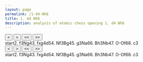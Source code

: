 ```yaml
---
layout: page
permalink: /1-d4-Nh6
title: 1. d4 Nh6
description: analysis of atomic chess opening 1. d4 Nh6
---
```

<body>
  <div class="gamecontainer selected">
    <div id="game0" style="display: flex; flex-direction: column;">
      <div id="board0" class="boardcontainer"></div>
      <div class="noselect">
        <input class="back" id="back0" type="button" value="<">
        <input class="forward" id="forward0" type="button" value=">">
        <input class="backback" id="backback0" type="button" value="<<">
        <input class="forwardforward" id="forwardforward0" type="button" value=">>">
      </div>
    </div>
    <div class="move-list game0 scroller" id="board0variation">
      <span class="move" id="board0move0">start</span><span class="move" id="board0move1">2. f3</span><span class="move" id="board0move2"><span class="figurine">N</span>g4</span><span class="move" id="board0move3">3. fxg4</span><span class="move" id="board0move4">d5</span><span class="move" id="board0move5">4. <span class="figurine">N</span>f3</span><span class="move" id="board0move6"><span class="figurine">B</span>g4</span><span class="move" id="board0move7">5. g3</span><span class="move" id="board0move8"><span class="figurine">N</span>a6</span><span class="move" id="board0move9">6. <span class="figurine">B</span>h3</span><span class="move" id="board0move10"><span class="figurine">N</span>b4</span><span class="move" id="board0move11">7. O-O</span><span class="move" id="board0move12">f6</span><span class="move" id="board0move13">8. c3</span>
    </div>
  </div>
  <div class="gamecontainer">
    <div id="game1" style="display: flex; flex-direction: column;">
      <div id="board1" class="boardcontainer"></div>
      <div class="noselect">
        <input class="back" id="back1" type="button" value="<">
        <input class="forward" id="forward1" type="button" value=">">
        <input class="backback" id="backback1" type="button" value="<<">
        <input class="forwardforward" id="forwardforward1" type="button" value=">>">
      </div>
    </div>
    <div class="move-list game1 scroller" id="board1variation">
      <span class="move" id="board1move0">start</span><span class="move" id="board1move1">2. f3</span><span class="move" id="board1move2"><span class="figurine">N</span>g4</span><span class="move" id="board1move3">3. fxg4</span><span class="move" id="board1move4">d5</span><span class="move" id="board1move5">4. <span class="figurine">N</span>f3</span><span class="move" id="board1move6"><span class="figurine">B</span>g4</span><span class="move" id="board1move7">5. g3</span><span class="move" id="board1move8"><span class="figurine">N</span>a6</span><span class="move" id="board1move9">6. <span class="figurine">B</span>h3</span><span class="move" id="board1move10"><span class="figurine">N</span>b4</span><span class="move" id="board1move11">7. O-O</span><span class="move" id="board1move12">f6</span><span class="move" id="board1move13">8. c3</span>
    </div>
  </div>

  <script>
    const numOfBoards = 2
    const fenlist =
    [
      [["rnbqkb1r/pppppppp/7n/8/3P4/8/PPP1PPPP/RNBQKBNR w KQkq - 1 2",null],["rnbqkb1r/pppppppp/7n/8/3P4/5P2/PPP1P1PP/RNBQKBNR b KQkq - 0 2",null],["rnbqkb1r/pppppppp/8/8/3P2n1/5P2/PPP1P1PP/RNBQKBNR w KQkq - 1 3",null],["rnbqkb1r/pppppppp/8/8/3P4/8/PPP1P1PP/RNBQKBNR b KQkq - 0 3",null],["rnbqkb1r/ppp1pppp/8/3p4/3P4/8/PPP1P1PP/RNBQKBNR w KQkq d6 0 4",null],["rnbqkb1r/ppp1pppp/8/3p4/3P4/5N2/PPP1P1PP/RNBQKB1R b KQkq - 1 4",null],["rn1qkb1r/ppp1pppp/8/3p4/3P2b1/5N2/PPP1P1PP/RNBQKB1R w KQkq - 2 5",null],["rn1qkb1r/ppp1pppp/8/3p4/3P2b1/5NP1/PPP1P2P/RNBQKB1R b KQkq - 0 5",null],["r2qkb1r/ppp1pppp/n7/3p4/3P2b1/5NP1/PPP1P2P/RNBQKB1R w KQkq - 1 6",null],["r2qkb1r/ppp1pppp/n7/3p4/3P2b1/5NPB/PPP1P2P/RNBQK2R b KQkq - 2 6",null],["r2qkb1r/ppp1pppp/8/3p4/1n1P2b1/5NPB/PPP1P2P/RNBQK2R w KQkq - 3 7",null],["r2qkb1r/ppp1pppp/8/3p4/1n1P2b1/5NPB/PPP1P2P/RNBQ1RK1 b kq - 4 7",null],["r2qkb1r/ppp1p1pp/5p2/3p4/1n1P2b1/5NPB/PPP1P2P/RNBQ1RK1 w kq - 0 8",null],["r2qkb1r/ppp1p1pp/5p2/3p4/1n1P2b1/2P2NPB/PP2P2P/RNBQ1RK1 b kq - 0 8",null]]
      ,
      [["rnbqkb1r/pppppppp/7n/8/3P4/8/PPP1PPPP/RNBQKBNR w KQkq - 1 2",null],["rnbqkb1r/pppppppp/7n/8/3P4/5P2/PPP1P1PP/RNBQKBNR b KQkq - 0 2",null],["rnbqkb1r/pppppppp/8/8/3P2n1/5P2/PPP1P1PP/RNBQKBNR w KQkq - 1 3",null],["rnbqkb1r/pppppppp/8/8/3P4/8/PPP1P1PP/RNBQKBNR b KQkq - 0 3",null],["rnbqkb1r/ppp1pppp/8/3p4/3P4/8/PPP1P1PP/RNBQKBNR w KQkq d6 0 4",null],["rnbqkb1r/ppp1pppp/8/3p4/3P4/5N2/PPP1P1PP/RNBQKB1R b KQkq - 1 4",null],["rn1qkb1r/ppp1pppp/8/3p4/3P2b1/5N2/PPP1P1PP/RNBQKB1R w KQkq - 2 5",null],["rn1qkb1r/ppp1pppp/8/3p4/3P2b1/5NP1/PPP1P2P/RNBQKB1R b KQkq - 0 5",null],["r2qkb1r/ppp1pppp/n7/3p4/3P2b1/5NP1/PPP1P2P/RNBQKB1R w KQkq - 1 6",null],["r2qkb1r/ppp1pppp/n7/3p4/3P2b1/5NPB/PPP1P2P/RNBQK2R b KQkq - 2 6",null],["r2qkb1r/ppp1pppp/8/3p4/1n1P2b1/5NPB/PPP1P2P/RNBQK2R w KQkq - 3 7",null],["r2qkb1r/ppp1pppp/8/3p4/1n1P2b1/5NPB/PPP1P2P/RNBQ1RK1 b kq - 4 7",null],["r2qkb1r/ppp1p1pp/5p2/3p4/1n1P2b1/5NPB/PPP1P2P/RNBQ1RK1 w kq - 0 8",null],["r2qkb1r/ppp1p1pp/5p2/3p4/1n1P2b1/2P2NPB/PP2P2P/RNBQ1RK1 b kq - 0 8",null]]
      ,
      
    ]

    var arrows = [
      {}
      ,
      {}
      ,
      
    ]

    var theme = "newspaper"

    function instantiateBoards(n) {
      // insert chessboards in n boardcontainers board0, board1, ...
      let boards = []
      for(let i = 0; i < n; i++) {
        let board = ChessBoard(`board${i}`, {
          pieceTheme: window["pieceThemes"][theme],
          boardTheme: window["boardThemes"][theme],
          position: "start",
          moveSpeed: 38,
          draggable: false,
          showNotation: false,
        })
        boards.push(board)
      }
      return boards
    }

    var boards = instantiateBoards(numOfBoards)
    var cursors = new Array(numOfBoards)
    var leaderlines = new Array(numOfBoards)
    for (let i = 0; i < numOfBoards; i++) {
      leaderlines[i] = [];
      cursors[i] = "0";
    }
  </script>
</body>